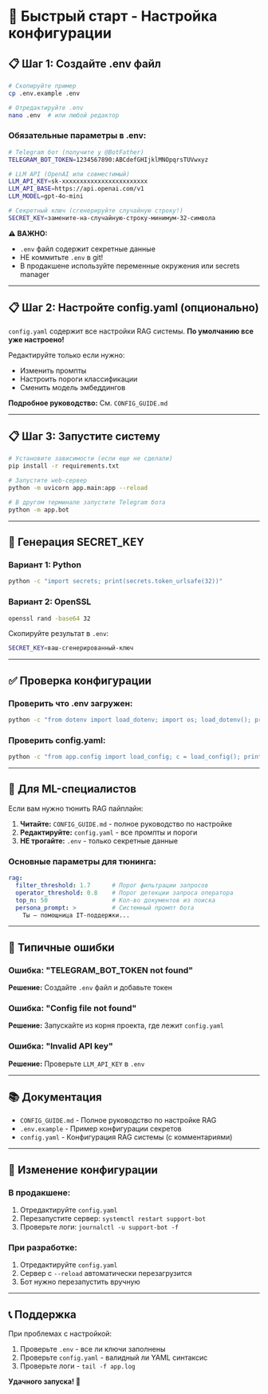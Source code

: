 # 🚀 Быстрый старт - Настройка конфигурации

## 📋 Шаг 1: Создайте .env файл

```bash
# Скопируйте пример
cp .env.example .env

# Отредактируйте .env
nano .env  # или любой редактор
```

### Обязательные параметры в .env:

```bash
# Telegram бот (получите у @BotFather)
TELEGRAM_BOT_TOKEN=1234567890:ABCdefGHIjklMNOpqrsTUVwxyz

# LLM API (OpenAI или совместимый)
LLM_API_KEY=sk-xxxxxxxxxxxxxxxxxxxxxxxx
LLM_API_BASE=https://api.openai.com/v1
LLM_MODEL=gpt-4o-mini

# Секретный ключ (сгенерируйте случайную строку!)
SECRET_KEY=замените-на-случайную-строку-минимум-32-символа
```

**⚠️ ВАЖНО:**
- `.env` файл содержит секретные данные
- НЕ коммитьте `.env` в git!
- В продакшене используйте переменные окружения или secrets manager

---

## 📋 Шаг 2: Настройте config.yaml (опционально)

`config.yaml` содержит все настройки RAG системы. **По умолчанию все уже настроено!**

Редактируйте только если нужно:
- Изменить промпты
- Настроить пороги классификации
- Сменить модель эмбеддингов

**Подробное руководство:** См. `CONFIG_GUIDE.md`

---

## 📋 Шаг 3: Запустите систему

```bash
# Установите зависимости (если еще не сделали)
pip install -r requirements.txt

# Запустите web-сервер
python -m uvicorn app.main:app --reload

# В другом терминале запустите Telegram бота
python -m app.bot
```

---

## 🔐 Генерация SECRET_KEY

### Вариант 1: Python
```bash
python -c "import secrets; print(secrets.token_urlsafe(32))"
```

### Вариант 2: OpenSSL
```bash
openssl rand -base64 32
```

Скопируйте результат в `.env`:
```bash
SECRET_KEY=ваш-сгенерированный-ключ
```

---

## ✅ Проверка конфигурации

### Проверить что .env загружен:
```bash
python -c "from dotenv import load_dotenv; import os; load_dotenv(); print('Token:', 'OK' if os.getenv('TELEGRAM_BOT_TOKEN') else 'MISSING')"
```

### Проверить config.yaml:
```bash
python -c "from app.config import load_config; c = load_config(); print('Config loaded:', 'OK' if c else 'ERROR')"
```

---

## 🎯 Для ML-специалистов

Если вам нужно тюнить RAG пайплайн:

1. **Читайте:** `CONFIG_GUIDE.md` - полное руководство по настройке
2. **Редактируйте:** `config.yaml` - все промпты и пороги
3. **НЕ трогайте:** `.env` - только секретные данные

### Основные параметры для тюнинга:
```yaml
rag:
  filter_threshold: 1.7      # Порог фильтрации запросов
  operator_threshold: 0.8    # Порог детекции запроса оператора
  top_n: 50                  # Кол-во документов из поиска
  persona_prompt: >          # Системный промпт бота
    Ты — помощница IT-поддержки...
```

---

## 🐛 Типичные ошибки

### Ошибка: "TELEGRAM_BOT_TOKEN not found"
**Решение:** Создайте `.env` файл и добавьте токен

### Ошибка: "Config file not found"
**Решение:** Запускайте из корня проекта, где лежит `config.yaml`

### Ошибка: "Invalid API key"
**Решение:** Проверьте `LLM_API_KEY` в `.env`

---

## 📚 Документация

- `CONFIG_GUIDE.md` - Полное руководство по настройке RAG
- `.env.example` - Пример конфигурации секретов
- `config.yaml` - Конфигурация RAG системы (с комментариями)

---

## 🔄 Изменение конфигурации

### В продакшене:
1. Отредактируйте `config.yaml`
2. Перезапустите сервер: `systemctl restart support-bot`
3. Проверьте логи: `journalctl -u support-bot -f`

### При разработке:
1. Отредактируйте `config.yaml`
2. Сервер с `--reload` автоматически перезагрузится
3. Бот нужно перезапустить вручную

---

## 📞 Поддержка

При проблемах с настройкой:
1. Проверьте `.env` - все ли ключи заполнены
2. Проверьте `config.yaml` - валидный ли YAML синтаксис
3. Проверьте логи - `tail -f app.log`

**Удачного запуска! 🎉**
